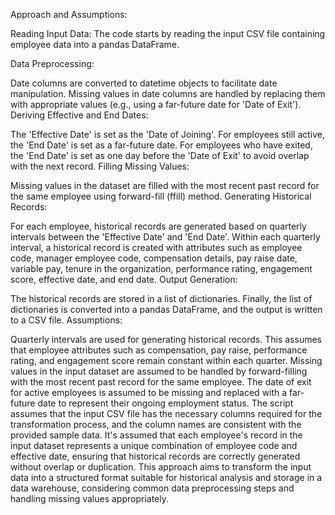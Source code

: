 Approach and Assumptions:

Reading Input Data: The code starts by reading the input CSV file containing employee data into a pandas DataFrame.

Data Preprocessing:

Date columns are converted to datetime objects to facilitate date manipulation.
Missing values in date columns are handled by replacing them with appropriate values (e.g., using a far-future date for 'Date of Exit').
Deriving Effective and End Dates:

The 'Effective Date' is set as the 'Date of Joining'.
For employees still active, the 'End Date' is set as a far-future date.
For employees who have exited, the 'End Date' is set as one day before the 'Date of Exit' to avoid overlap with the next record.
Filling Missing Values:

Missing values in the dataset are filled with the most recent past record for the same employee using forward-fill (ffill) method.
Generating Historical Records:

For each employee, historical records are generated based on quarterly intervals between the 'Effective Date' and 'End Date'.
Within each quarterly interval, a historical record is created with attributes such as employee code, manager employee code, compensation details, pay raise date, variable pay, tenure in the organization, performance rating, engagement score, effective date, and end date.
Output Generation:

The historical records are stored in a list of dictionaries.
Finally, the list of dictionaries is converted into a pandas DataFrame, and the output is written to a CSV file.
Assumptions:

Quarterly intervals are used for generating historical records. This assumes that employee attributes such as compensation, pay raise, performance rating, and engagement score remain constant within each quarter.
Missing values in the input dataset are assumed to be handled by forward-filling with the most recent past record for the same employee.
The date of exit for active employees is assumed to be missing and replaced with a far-future date to represent their ongoing employment status.
The script assumes that the input CSV file has the necessary columns required for the transformation process, and the column names are consistent with the provided sample data.
It's assumed that each employee's record in the input dataset represents a unique combination of employee code and effective date, ensuring that historical records are correctly generated without overlap or duplication.
This approach aims to transform the input data into a structured format suitable for historical analysis and storage in a data warehouse, considering common data preprocessing steps and handling missing values appropriately.





